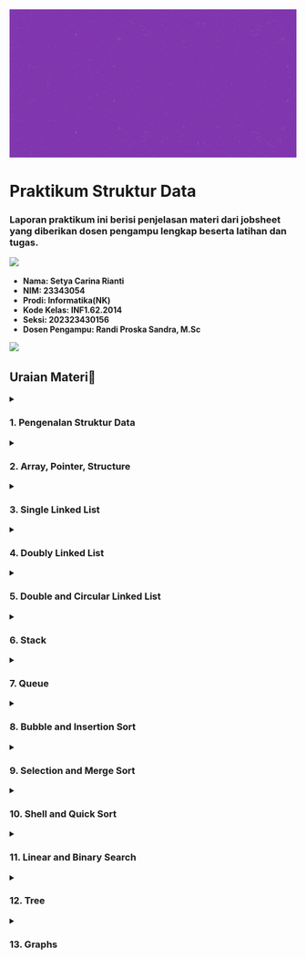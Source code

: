 <img src="https://github.com/setyacarinaa/Jobsheet-Praktikum-Struktur-Data/blob/main/asset/header%20readme.gif" width="1000" height="260"/>

# Praktikum Struktur Data
### Laporan praktikum ini berisi penjelasan materi dari jobsheet yang diberikan dosen pengampu lengkap beserta latihan dan tugas.

<img src="https://user-images.githubusercontent.com/73097560/115834477-dbab4500-a447-11eb-908a-139a6edaec5c.gif">

* __Nama: Setya Carina Rianti__
* __NIM: 23343054__
* __Prodi: Informatika(NK)__
* __Kode Kelas: INF1.62.2014__
* __Seksi: 202323430156__
* __Dosen Pengampu: Randi Proska Sandra, M.Sc__

<img src="https://user-images.githubusercontent.com/73097560/115834477-dbab4500-a447-11eb-908a-139a6edaec5c.gif">

## Uraian Materi📜

</details>
<details><summary><h3>1. Pengenalan Struktur Data</h3></summary>

Pemrograman struktur data menggunakan berbagai macam konsep untuk penyimpanan dan pengaturan data. Dalam pemrograman C, hal ini sering melibatkan penggunaan variable Array, Struktur, dan Linked list. Struktur data adalah cara penyusunan, penyimpanan, dan pengaturan data di dalam komputer untuk penggunaan yang efisien. Data sendiri adalah representasi dari fakta dunia nyata dalam bentuk tulisan, suara, gambar, atau simbol.

Beberapa struktur data standar yang digunakan dalam bidang informatika meliputi:

- List Linear (Linked List) dan variasinya
- Multilist
- Stack (Tumpukan)
- Queue (Antrian)
- Tree (Pohon)
- Graph (Graf)

Setiap struktur data memiliki kegunaan dan aplikasi yang berbeda, sesuai dengan kebutuhan dalam pengembangan program.
    <a href="https://www.embarcadero.com/free-tools/dev-cpp/free-download"><img src="https://img.shields.io/badge/DevC++-purple?style=plastic&logo=DevC++&logoColor=white"/></a>
    <a href="https://code.visualstudio.com/download"><img src="https://img.shields.io/badge/VSCode-purple?style=plastic&logo=VSCode&logoColor=white"/></a>
    <a href="https://sourceforge.net/projects/codeblocks/"><img src="https://img.shields.io/badge/CodeBlocks-purple?style=plastic&logo=CodeBlocks&logoColor=white"/></a>
    <a href="https://netbeans.apache.org/front/main/download/index.html"><img src="https://img.shields.io/badge/NetBeans-purple?style=plastic&logo=NetBeans&logoColor=white"/></a>

</details>
<details><summary><h3>2. Array, Pointer, Structure</h3></summary>

Tentu, berikut adalah parafrase dari teks yang Anda berikan:

- **Array**: Kumpulan nilai dengan tipe data yang sama, diakses melalui indeks dimulai dari 0. Digunakan untuk menyimpan data terstruktur seperti bilangan, string, atau objek.

- **Pointer**: Variabel yang menyimpan alamat memory sebagai nilainya. Berbeda dengan variabel biasa yang menyimpan nilai tertentu, pointer menyimpan alamat. Digunakan tanda (*) untuk mendeklarasikan variabel pointer, dan & untuk mendapatkan alamat memori serta * untuk mendapatkan isi atau nilai dari alamat yang ditunjuk pointer.

- **Structure**: Kumpulan variabel dengan tipe data yang berbeda, dikelompokkan dalam satu objek dengan nama tertentu. Digunakan '.' untuk mengakses anggota struktur dan '->' untuk akses menggunakan pointer pada struktur.

</details>
<details><summary><h3>3. Single Linked List</h3></summary>

Single linked list adalah struktur data linear di mana simpul-simpulnya terhubung menggunakan pointer. Setiap simpul memiliki dua bagian utama: data yang disimpan di dalamnya, dan pointer yang menunjuk ke simpul berikutnya dalam daftar. Pada simpul terakhir, pointer tersebut menunjuk ke nilai null, menandakan akhir dari linked list.

Simpul atau node dalam linked list merupakan objek yang berisi alamat serta data yang disimpan di dalamnya. Penggunaan alokasi memori memungkinkan pembuatan buffer dan array secara dinamis, di mana ruang memori dialokasikan saat program dieksekusi sesuai kebutuhan program.

Dalam konteks penggunaan alokasi memori, perintah sizeof() digunakan untuk mendapatkan ukuran objek dalam byte sebelum melakukan alokasi. Sedangkan perintah malloc() adalah fungsi standar dalam C yang digunakan untuk mengalokasikan memori sesuai dengan jumlah byte yang diberikan sebagai parameter. Fungsi malloc() mengembalikan pointer yang menunjuk ke buffer yang dialokasikan, dan jika alokasi memori gagal, fungsi tersebut mengembalikan pointer NULL.

Linked list tunggal adalah struktur data di mana setiap simpul atau node memiliki alamat yang saling terhubung. Setiap simpul dapat menyimpan data berupa karakter, bilangan bulat, string, atau tipe data lainnya. Tujuan utama dari linked list adalah untuk mengatur dan menghubungkan data secara fleksibel, dengan kemampuan memutuskan urutan data serta menyambungkannya kembali sesuai kebutuhan.

</details>
<details><summary><h3>4. Doubly Linked List</h3></summary>

Doubly linked list (DLL) merupakan struktur data yang memiliki pointer tambahan, yaitu pointer sebelumnya, selain dari pointer berikutnya dan data yang ada dalam daftar tunggal. Mirip dengan single linked list, DLL juga memiliki kepala (head) dan ekor (tail), tetapi perbedaannya terletak pada kemampuan DLL untuk bergerak maju dan mundur, karena setiap simpul memiliki pointer ke simpul sebelumnya dan berikutnya.

Kelebihan dari doubly linked list dibandingkan dengan single linked list adalah:

- Dapat bergerak maju dan mundur, memungkinkan operasi penghapusan dan penambahan simpul yang lebih efisien.
- Operasi penghapusan lebih sederhana karena dapat langsung menggunakan pointer ke simpul yang akan dihapus.
- Proses penambahan simpul lebih efisien karena dapat langsung memanipulasi pointer sebelumnya dan berikutnya.

Namun, kekurangan dari doubly linked list adalah:

- Membutuhkan ruang memori tambahan untuk menyimpan pointer sebelumnya pada setiap simpul.
- Setiap operasi yang dilakukan harus memperhatikan dan memanipulasi pointer sebelumnya.

Proses penambahan simpul dalam doubly linked list meliputi:

- Penambahan simpul di depan.
- Penambahan setelah simpul tertentu.
- Penambahan di ekor.
- Penambahan sebelum simpul tertentu.

</details>
<details><summary><h3>5. Double and Circular Linked List</h3></summary>

Double linked list adalah struktur data di mana setiap elemen terhubung dengan dua pointer dalam satu node. Struktur ini memungkinkan list untuk dilintasi baik ke depan (next) maupun ke belakang (prev). Setiap elemen dalam double linked list terdiri dari tiga bagian: data (info), pointer next yang menunjuk ke elemen berikutnya, dan pointer prev yang menunjuk ke elemen sebelumnya. Head dari double linked list ditandai dengan pointer prev dari elemen pertama yang menunjuk ke NULL, sedangkan tail ditandai dengan pointer next dari elemen terakhir yang menunjuk ke NULL.

Untuk melintasi kembali double linked list, digunakan pointer prev dari elemen yang berurutan dari tail ke head. Double linked list memiliki fleksibilitas lebih tinggi daripada single linked list dalam perpindahan pada list.

Circular linked list, di sisi lain, adalah bentuk lain dari linked list yang memungkinkan elemen-elemen untuk dilewati secara fleksibel. Circular list bisa berupa single linked list atau double linked list, namun tidak memiliki tail. Pada circular list, pointer next dari elemen terakhir menunjuk ke elemen pertama daripada NULL. Pada double linked circular list, pointer prev dari elemen pertama menunjuk ke elemen terakhir.

</details>
<details><summary><h3>6. Stack</h3></summary>

Stack adalah struktur data di mana elemen-elemen data disusun secara vertikal, di mana elemen terbaru diletakkan di atas elemen yang sudah ada. Prinsip yang digunakan dalam stack adalah Last In First Out (LIFO), di mana elemen terakhir yang dimasukkan menjadi elemen pertama yang diambil. Dalam operasi pada stack, penambahan elemen disebut push, sedangkan pengambilan elemen dari posisi teratas disebut pop.

Pada penyajian stack dengan menggunakan array, hal ini bisa dilakukan tetapi dengan catatan bahwa ukuran array bersifat statis sementara jumlah elemen dalam stack bersifat dinamis. Hal ini berarti kita harus memastikan bahwa jumlah elemen dalam stack tidak melebihi ukuran maksimal array untuk menghindari overflow. Ada dua bentuk penyajian stack menggunakan array, yaitu Single stack dan Double stack.

Operasi yang umum dilakukan pada stack meliputi:

- Push: Menambahkan elemen baru ke stack, membuatnya menjadi elemen teratas.
- Pop: Menghapus elemen teratas dari stack.
- Peek: Melihat elemen teratas tanpa menghapusnya.
- isFull: Memeriksa apakah stack sudah penuh sebelum menambahkan elemen baru.
- isEmpty: Memeriksa apakah stack kosong sebelum melakukan operasi pada elemennya.
- Clear: Mengosongkan seluruh isi stack.

</details>
<details><summary><h3>7. Queue</h3></summary>

Queue adalah struktur data yang sangat berguna dalam pemrograman struktur data, dengan prinsip utama FIFO (First In First Out), di mana item yang pertama masuk akan menjadi item yang pertama keluar. Pada queue, proses penambahan item disebut "enqueue" dan penghapusan item disebut "dequeue".

Spesifikasi dari queue, yang juga dikenal sebagai Abstract Data Type (ADT), meliputi:

- Enqueue: Menambahkan elemen ke ujung belakang antrian.
- Dequeue: Menghapus elemen dari ujung depan antrian.
- IsEmpty: Memeriksa apakah antrian kosong.
- IsFull: Memeriksa apakah antrian penuh.
- Peek: Mendapatkan nilai dari ujung depan antrian tanpa menghapusnya.

Cara kerja queue melibatkan dua pointer, yaitu FRONT dan REAR, yang digunakan untuk melacak elemen pertama dan terakhir dalam antrian. Pada awalnya, nilai FRONT dan REAR diatur ke -1. Saat melakukan enqueing, nilai indeks REAR ditingkatkan dan elemen baru ditempatkan di posisi yang ditunjuk oleh REAR. Pada dequeueing, nilai yang ditunjuk oleh FRONT dikembalikan dan nilai FRONT ditingkatkan.

Sebelum melakukan enqueing, dilakukan pemeriksaan apakah antrian sudah penuh. Sebelum dequeueing, dilakukan pemeriksaan apakah antrian sudah kosong. Ketika elemen pertama dibuat, nilai FRONT diatur ke 0, dan saat elemen terakhir dihapus, nilai FRONT dan REAR direset ke -1.

</details>
<details><summary><h3>8. Bubble and Insertion Sort</h3></summary>

Pengurutan data merujuk pada proses menyusun data dalam urutan tertentu sesuai dengan aturan yang ditetapkan, seperti dari nilai terkecil ke terbesar untuk bilangan atau dari A-Z untuk string. Data yang telah diurutkan memudahkan pembacaan dan pemahaman data dalam sebuah laporan atau aplikasi komputer.

Terdapat beberapa teknik pengurutan data yang terkenal, antara lain:

1. Bubble sort: Algoritma pengurutan yang melakukan pertukaran data secara berulang dengan tetangga terdekatnya hingga data terurut.
2. Insertion sort: Algoritma yang mirip dengan cara kita mengurutkan kartu di tangan, dengan meletakkan data pada tempat yang sesuai pada setiap iterasi pengurutan.

Kedua teknik ini merupakan cara pengurutan dasar yang umum digunakan dalam pemrosesan data.

</details>
<details><summary><h3>9. Selection and Merge Sort</h3></summary>

Selection sort merupakan algoritma pengurutan yang mencari elemen terkecil dalam sebuah list yang belum terurut pada setiap iterasi, dan menempatkannya di posisi paling depan dari list data. Cara kerja selection sort dapat dijelaskan sebagai berikut:

1. Tentukan elemen pertama dari list sebagai elemen "minimum".
2. Bandingkan elemen minimum dengan elemen kedua. Jika elemen kedua lebih kecil dari elemen minimum, maka elemen kedua dianggap sebagai minimum.
3. Lanjutkan proses perbandingan minimum dengan elemen-elemen selanjutnya hingga elemen terakhir.
4. Setelah selesai satu iterasi, elemen minimum ditempatkan di posisi paling depan dari list data.
5. Proses ini diulang kembali untuk elemen-elemen yang belum terurut, dengan menggeser indeks awal pada setiap iterasi.

Sementara itu, merge sort adalah teknik pengurutan yang mengadopsi strategi "bagi dan gabung" (divide and conquer). Langkah-langkah dalam merge sort meliputi:

1. Memecah data menjadi sub bagian yang lebih kecil dengan jumlah yang sama.
2. Mengurutkan setiap sub bagian secara terpisah.
3. Menggabungkan kembali sub bagian yang telah terurut menjadi satu list data yang terurut secara keseluruhan.

Strategi Divide and Conquer digunakan untuk memecahkan masalah utama dengan membaginya menjadi sub masalah yang lebih kecil, menyelesaikan setiap sub masalah, dan kemudian menggabungkan solusi sub masalah menjadi solusi untuk masalah utama.

</details>
<details><summary><h3>10. Shell and Quick Sort</h3></summary>

Shell sort adalah algoritma pengurutan yang menggunakan jarak interval untuk membandingkan dan mengurutkan elemen-elemen dalam sebuah array. Prinsip kerjanya mirip dengan insertion sort, namun dengan interval yang dapat diatur. Interval ini semakin kecil setiap kali iterasi pengurutan dilakukan.

Beberapa macam formula urutan yang digunakan dalam Shell sort antara lain:

- Urutan asli Shell: N/2, N/4, ..., 1
- Urutan Knuth: 1, 4, 13, ..., (3k-1)/2
- Urutan Sedgewick: 1, 8, 23, 77, 281, 1073, 4293, 16577, ..., 4j+1+3.2j+1

Cara kerja Shell sort meliputi langkah-langkah berikut:

1. Urutkan array yang ada.
2. Gunakan formula interval Shell (seperti N/2, N/4, ... 1) untuk menentukan interval yang akan digunakan dalam algoritma.
3. Pada fase pertama, bandingkan dan tukar elemen dengan jarak interval yang ditentukan.
4. Lakukan pengurutan dengan interval yang semakin kecil setiap pengulangan, hingga mencapai interval 1 di mana elemen-elemen diposisikan dengan urutan yang benar.

Shell sort digunakan saat diperlukan pengurutan dengan jarak pertukaran elemen yang lebih kecil dibandingkan dengan insertion sort, terutama saat elemen-elemen yang berdekatan memiliki jarak yang jauh.

Quick sort, di sisi lain, adalah algoritma pengurutan yang juga menggunakan strategi divide and conquer. Quick sort memilih sebuah elemen sebagai pivot, kemudian memisahkan array berdasarkan pivot tersebut. Terdapat beberapa versi dalam memilih pivot, seperti selalu memilih elemen pertama, terakhir, acak, atau tengah sebagai pivot.

Kunci dari proses quick sort adalah fungsi partisi, di mana array dipartisi berdasarkan pivot sehingga elemen-elemen yang lebih kecil dari pivot ditempatkan sebelum pivot, dan elemen-elemen yang lebih besar ditempatkan setelah pivot.

</details>
<details><summary><h3>11. Linear and Binary Search</h3></summary>

Algoritma penelusuran adalah suatu metode yang menerima suatu nilai kunci dan dengan langkah-langkah tertentu akan mencari rekaman yang memiliki nilai kunci tersebut. Setelah proses penelusuran dilakukan, hasilnya dapat berupa rekaman yang ditemukan atau tidak ditemukan.

Ada dua teknik penelusuran yang umum digunakan, yaitu penelusuran sekuensial (linear search) dan penelusuran biner (binary search). Perbedaan utama antara kedua teknik ini terletak pada keadaan data yang digunakan. Penelusuran biner digunakan ketika data sudah dalam keadaan terurut, sedangkan penelusuran sekuensial digunakan untuk data dalam keadaan acak atau tidak terurut.

Penelusuran sekuensial:

- Penelusuran dimulai dari elemen pertama data, kemudian berlanjut dengan menaikkan indeks data.
- Jika ditemukan data yang sama dengan kunci pencarian, proses penelusuran dihentikan dan nilai pengembalian diberikan berupa "true".
- Jika sampai indeks terakhir data tidak menemukan data yang sesuai, nilai pengembalian diberikan berupa "false".

Algoritma penelusuran sekuensial dapat dituliskan sebagai berikut:

```
i <- 0
ketemu <- false
Selama (tidak ketemu) dan (i <= N)
    Jika(data[i] = x) maka ketemu <- true, jika tidak i <- i + 1
Jika(ketemu) maka i adalah indeks dari data yang dicari, jika tidak data tidak ditemukan.
```

Penelusuran biner:

- Data diambil dari posisi 1 hingga posisi akhir.
- Posisi data tengah dicari dengan rumus (posisi awal + posisi akhir) / 2.
- Data yang dicari dibandingkan dengan data yang berada di posisi tengah untuk menentukan arah pencarian selanjutnya.
- Jika data lebih besar, proses penelusuran dilanjutkan dengan mencari di sebelah kanan data tengah. Jika lebih kecil, dilanjutkan dengan mencari di sebelah kiri data tengah.
- Jika data yang dicari sama dengan data tengah, pencarian dihentikan karena data ditemukan.

Syarat utama untuk menggunakan penelusuran biner adalah data harus sudah dalam keadaan terurut. Algoritma penelusuran biner membantu mengurangi jumlah langkah penelusuran yang dibutuhkan untuk menemukan data.

</details>
<details><summary><h3>12. Tree</h3></summary>

Traversal atau melintasi sebuah pohon data/tree berarti mengunjungi semua simpul yang ada pada pohon tersebut. Ini bisa dilakukan untuk berbagai tujuan, seperti menambah nilai semua data pada pohon atau mencari nilai tertinggi di dalamnya. Untuk melakukan operasi-operasi semacam itu, perlu mengunjungi setiap simpul dari pohon data.

Struktur data linear seperti array, stack/tumpukan, queues/antrian, dan LinkedList hanya memiliki satu cara untuk membaca data. Tapi struktur data yang bentuknya hirarkis seperti tree/pohon dapat dilintasi dengan berbagai cara.

Tujuan dari melintasi dan mendata setiap simpul/node adalah:

1. Mengunjungi semua node/simpul di dalam subtree.
2. Mengunjungi root node atau node paling atas.
3. Mengunjungi node yang ada di subtree kanan.

Berdasarkan urutan tersebut, terdapat tiga cara melintasi tree:

1. Inorder Traversal: Langkah-langkahnya adalah mengunjungi semua nodes/simpul di sebelah kiri subtree, kemudian mengunjungi root node, dan terakhir mengunjungi semua simpul di subtree kanan.
2. Preorder Traversal: Langkah-langkahnya adalah mengunjungi root node terlebih dahulu, kemudian mengunjungi semua node di subtree kiri, dan terakhir mengunjungi semua node di subtree kanan.
3. Postorder Traversal: Langkah-langkahnya adalah mengunjungi semua node di subtree kiri, kemudian mengunjungi semua node di subtree kanan, dan terakhir mengunjungi root node.

Dengan menggunakan salah satu dari tiga cara ini, kita dapat melintasi dan melakukan operasi-operasi yang diperlukan pada tree/pohon data.

</details>
<details><summary><h3>13. Graphs</h3></summary>

Depth First Search atau Depth First Traversal adalah algoritma pencarian rekursif yang digunakan untuk mengunjungi semua titik/simpul pada sebuah graf atau pohon simpul.

Algoritma DFS mengoperasikan dua kategori untuk setiap titik pada graf:

1. Sudah Dikunjungi (Visited)
2. Belum Dikunjungi (Not Visited)

Tujuan dari algoritma ini adalah untuk menandai setiap titik/vertex yang telah dikunjungi sambil menghindari titik yang telah dikunjungi.

Cara kerja algoritma DFS dapat dijelaskan sebagai berikut:

1. Dimulai dengan meletakkan salah satu titik graf di atas sebuah tumpukan.
2. Ambil titik paling atas dari tumpukan dan tambahkan ke daftar titik yang telah dikunjungi.
3. Buat daftar titik yang bertetangga dengan titik tersebut. Tambahkan yang belum dikunjungi ke tumpukan.
4. Ulangi langkah 2 dan 3 sampai tumpukan menjadi kosong.

Dengan demikian, algoritma DFS memastikan semua titik dalam graf terhubung telah dikunjungi secara rekursif.

